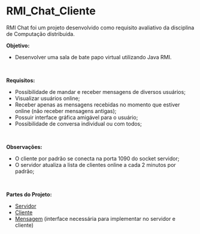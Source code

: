 # RMI_Chat_Cliente

RMI Chat foi um projeto desenvolvido como requisito avaliativo da disciplina de Computação distribuida.<br>

<strong>Objetivo:</strong> 
	<ul><li>Desenvolver uma sala de bate papo virtual utilizando Java RMI.</ul></li>
<br>

<strong>Requisitos: </strong>
<ul>
	<li>Possibilidade de mandar e receber mensagens de diversos usuários;</li>
	<li>Visualizar usuários online;</li>
	<li>Receber apenas as mensagens recebidas no momento que estiver online (não receber mensagens antigas);</li>
	<li>Possuir interface gráfica amigável para o usuário;</li>
	<li>Possibilidade de conversa individual ou com todos;</li>
</ul>
<br>

<strong>Observações:</strong>
<ul>
	<li>O cliente por padrão se conecta na porta 1090 do socket servidor;</li>
	<li>O servidor atualiza a lista de clientes online a cada 2 minutos por padrão;</li>
</ul>
<br>

<strong>Partes do Projeto: </strong>
<ul>
	<li><a href="https://github.com/TommyJando/RMI_Chat_Server">Servidor</a></li>
	<li><a href="https://github.com/TommyJando/RMI_Chat_Cliente">Cliente</a></li>
	<li><a href="https://github.com/TommyJando/RMI_Chat_Mensagem">Mensagem</a> (interface necessária para implementar no servidor e cliente)</li>
</ul>
